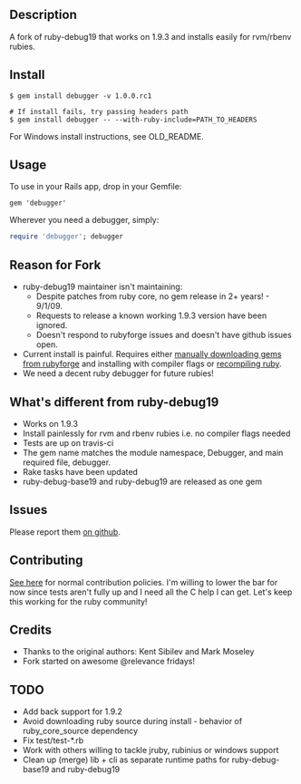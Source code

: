 ## Description
A fork of ruby-debug19 that works on 1.9.3 and installs easily for rvm/rbenv rubies.

## Install

    $ gem install debugger -v 1.0.0.rc1

    # If install fails, try passing headers path
    $ gem install debugger -- --with-ruby-include=PATH_TO_HEADERS

For Windows install instructions, see OLD\_README.

## Usage

To use in your Rails app, drop in your Gemfile:

    gem 'debugger'

Wherever you need a debugger, simply:
```ruby
require 'debugger'; debugger
```

## Reason for Fork

* ruby-debug19 maintainer isn't maintaining:
  * Despite patches from ruby core, no gem release in 2+ years! - 9/1/09.
  * Requests to release a known working 1.9.3 version have been ignored.
  * Doesn't respond to rubyforge issues and doesn't have github issues open.
* Current install is painful. Requires either [manually downloading gems from rubyforge](
  http://blog.wyeworks.com/2011/11/1/ruby-1-9-3-and-ruby-debug) and installing with compiler flags
  or [recompiling
  ruby](http://blog.sj26.com/post/12146951658/updated-using-ruby-debug-on-ruby-1-9-3-p0).
* We need a decent ruby debugger for future rubies!

## What's different from ruby-debug19

* Works on 1.9.3
* Install painlessly for rvm and rbenv rubies i.e. no compiler flags needed
* Tests are up on travis-ci
* The gem name matches the module namespace, Debugger, and main required file, debugger.
* Rake tasks have been updated
* ruby-debug-base19 and ruby-debug19 are released as one gem

## Issues
Please report them [on github](http://github.com/cldwalker/debugger/issues).

## Contributing
[See here](http://tagaholic.me/contributing.html) for normal contribution policies. I'm willing to
lower the bar for now since tests aren't fully up and I need all the C help I can get. Let's keep
this working for the ruby community!

## Credits

* Thanks to the original authors: Kent Sibilev and Mark Moseley
* Fork started on awesome @relevance fridays!

## TODO

* Add back support for 1.9.2
* Avoid downloading ruby source during install - behavior of ruby_core_source dependency
* Fix test/test-*.rb
* Work with others willing to tackle jruby, rubinius or windows support
* Clean up (merge) lib + cli as separate runtime paths for ruby-debug-base19 and ruby-debug19
